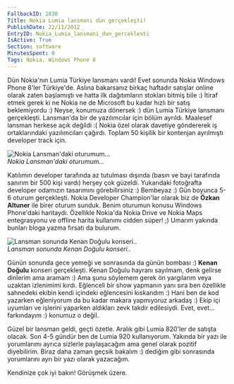 ```yaml
---
FallbackID: 2830
Title: Nokia Lumia lansmanı dün gerçekleşti!
PublishDate: 22/11/2012
EntryID: Nokia_Lumia_lansmani_dun_gerceklesti
IsActive: True
Section: software
MinutesSpent: 0
Tags: Nokia, Windows Phone 8
---
```

Dün Nokia'nın Lumia Türkiye lansmanı vardı! Evet sonunda Nokia Windows
Phone 8'ler Türkiye'de. Aslına bakarsanız birkaç haftadır satışlar
online olarak zaten başlamıştı ve hatta ilk dağıtımların stokları bitmiş
bile :) İtiraf etmek gerek ki ne Nokia ne de Microsoft bu kadar hızlı
bir satış beklemiyordu :) Neyse, konumuza dönersek :) dün Lumia Türkiye
lansmanı gerçekleşti. Lansman'da bir de yazılımcılar için bölüm ayrıldı.
Maalesef lansman herkese açık değildi :( Nokia özel olarak davetiye
göndererek iş ortaklarındaki yazılımcıları çağırdı. Toplam 50 kişilik
bir kontenjan ayrılmıştı developer track için.

![Nokia Lansman'daki
oturumum...](http://cdn.daron.yondem.com/assets/2830/nokia_lansman.jpg)\
*Nokia Lansman'daki oturumum...*

Katılımın developer tarafında az tutulması dışında (basın ve bayi
tarafında sanırım bir 500 kişi vardı) herşey çok güzeldi. Yukarıdaki
fotoğrafta developer odamızın tasarımını görebilirsiniz :) Bembeyaz :)
Gün boyunca 5-6 oturum gerçekleşti. Nokia Developer Champion'lar olarak
biz de **Özkan Altuner** ile birer oturum sunduk. Benim oturumun konusu
Windows Phone'daki haritaydı. Özellikle Nokia'da Nokia Drive ve Nokia
Maps entegrasyonu ve offline harita kullanımı cidden süper! ;) Umarım
yakında bunları bloga yazma fırsatı da bulurum.

![Lansman sonunda Kenan Doğulu
konseri..](http://cdn.daron.yondem.com/assets/2830/konser.jpg)\
*Lansman sonunda Kenan Doğulu konseri..*

Günün sonunda gece yemeği ve sonrasında da günün bombası :) **Kenan
Doğulu** konseri gerçekleşti. Kenan Doğulu hayranı sayılmam, denk
gelirse dinlerim ama aramam :) Ama şunu söylemem gerek ön yargılarım
veya uzaktan izlenimimi kırdı. Eğlenceli bir show yapmanın yanı sıra ben
özellikle sahnedeki ekibin kendi içindeki eğlencesini kıskandım :) Hani
ben de kod yazarken eğleniyorum da bu kadar makara yapmıyoruz arkadaş :)
Ekip içi uyumları ve işlerini yaparken aldıkları zevk takdir edilesiydi.
Evet, evet... farkındayım :) konumuz o değil.

Güzel bir lansman geldi, geçti özetle. Aralık gibi Lumia 820'ler de
satışta olacak. Son 4-5 gündür ben de Lumia 920 kullanıyorum. Yakında
bir yazı ile yorumlarımı ayrıca sizlerle paylaşacağım ama genel olarak
pozitif diyebilirim. Biraz daha zaman geçsik bakalım :) dediğim gibi
sonrasında yorumlarını ayrı bir yazı olarak yazacağım.

Kendinize çok iyi bakın! Görüşmek üzere.


